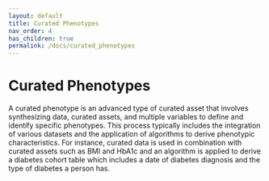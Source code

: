```yaml
---
layout: default
title: Curated Phenotypes
nav_order: 4
has_children: true
permalink: /docs/curated_phenotypes
---
```


# Curated Phenotypes

A curated phenotype is an advanced type of curated asset that involves synthesizing data, curated assets, and multiple variables to define and identify specific phenotypes. This process typically includes the integration of various datasets and the application of algorithms to derive phenotypic characteristics. For instance, curated data is used in combination with curated assets such as BMI and HbA1c and an algorithm is applied to derive a diabetes cohort table which includes a date of diabetes diagnosis and the type of diabetes a person has.
